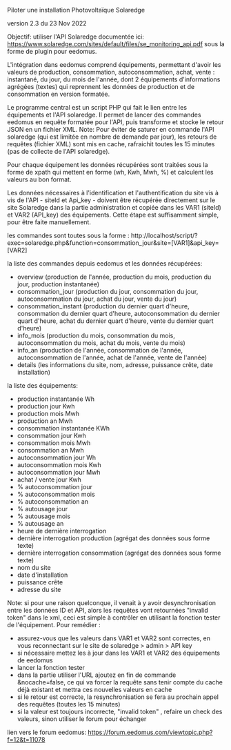 Piloter une installation Photovoltaïque Solaredge

version 2.3 du 23 Nov 2022 

Objectif: utiliser l'API Solaredge documentée ici: https://www.solaredge.com/sites/default/files/se_monitoring_api.pdf
sous la forme de plugin pour eedomus.

L'intégration dans eedomus comprend équipements, permettant d'avoir les valeurs de production, consommation, autoconsommation, achat, vente : instantané, du jour, du mois de l'année,
dont 2 équipements d'informations agrégées (textes) qui reprennent les données de production et de consommation en version formatée.

Le programme central est un script PHP qui fait le lien entre les équipements et l'API solaredge. Il permet de lancer des commandes eedomus en requête formatée pour l'API,
puis transforme et stocke le retour JSON en un fichier XML.
Note: Pour éviter de saturer en commande l'API solaredge (qui est limitée en nombre de demande par jour), les retours de requêtes (fichier XML) sont mis en cache, rafraichit toutes les 15 minutes (pas de collecte de l'API solaredge).

Pour chaque équipement les données récupérées sont traitées sous la forme de xpath qui mettent en forme (wh, Kwh, Mwh, %) et calculent les valeurs au bon format.

Les données nécessaires à l'identification et l'authentification du site vis à vis de l'API - siteId et Api_key - doivent être récupérée directement sur le site Solaredge dans la partie administration et copiée dans les VAR1 (siteId) et VAR2 (API_key) des équipements. 
Cette étape est suffisamment simple, pour être faite manuellement.

les commandes sont toutes sous la forme :
   http://localhost/script/?exec=solaredge.php&function=consommation_jour&site=[VAR1]&api_key=[VAR2]

la liste des commandes depuis eedomus et les données récupérées:
- overview (production de l'année, production du mois, production du jour, production instantanée)
- consommation_jour (production du jour, consommation du jour, autoconsommation du jour, achat du jour, vente du jour)
- consommation_instant (production du dernier quart d'heure, consommation du dernier quart d'heure, autoconsommation du dernier quart d'heure, achat du dernier quart d'heure, vente du dernier quart d'heure)
- info_mois (production du mois, consommation du mois, autoconsommation du mois, achat du mois, vente du mois)
- info_an (production de l'année, consommation de l'année, autoconsommation de l'année, achat de l'année, vente de l'année)
- details (les informations du site, nom, adresse, puissance crête, date installation)

la liste des équipements: 
- production instantanée Wh
- production jour Kwh
- production mois Mwh
- production an Mwh
- consommation instantanée KWh
- consommation jour Kwh
- consommation mois Mwh
- consommation an Mwh
- autoconsommation jour Wh
- autoconsommation mois Kwh
- autoconsommation jour Mwh
- achat / vente jour Kwh
- % autoconsommation jour
- % autoconsommation mois
- % autoconsommation an 
- % autousage jour
- % autousage mois
- % autousage an 
- heure de dernière interrogation
- dernière interrogation production (agrégat des données sous forme texte)
- dernière interrogation consommation (agrégat des données sous forme texte)
- nom du site 
- date d'installation 
- puissance crête
- adresse du site 

Note: si pour une raison quelconque, il venait à y avoir desynchronisation entre les données ID et API, alors les requêtes vont retournées "invalid token" dans le xml, 
ceci est simple à contrôler en utilisant la fonction tester de l'équipement. 
Pour remédier :
- assurez-vous que les valeurs dans VAR1 et VAR2 sont correctes, en vous reconnectant sur le site de solaredge > admin > API key
- si nécessaire mettez les à jour dans les VAR1 et VAR2 des équipements de eedomus 
- lancer la fonction tester 
- dans la partie utiliser l'URL ajoutez en fin de commande &nocache=false, ce qui va forcer la requête sans tenir compte du cache déjà existant et mettra ces nouvelles valeurs en cache
- si le retour est correcte, la resynchronisation se fera au prochain appel des requêtes (toutes les 15 minutes)
- si la valeur est toujours incorrecte, "invalid token" , refaire un check des valeurs, sinon utiliser le forum pour échanger

lien vers le forum eedomus: https://forum.eedomus.com/viewtopic.php?f=12&t=11078
